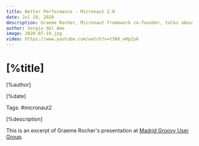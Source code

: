 ```yaml
---
title: Better Performance - Micronaut 2.0
date: Jul 19, 2020
description: Graeme Rocher, Micronaut framework co-founder, talks about Micronaut 2.0 performance improvements.
author: Sergio del Amo
image: 2020-07-19.jpg
video: https://www.youtube.com/watch?v=t5KK_wHp2yk
---
```


# [%title]

[%author]

[%date]

Tags: #micronaut2

[%description]

This is an excerpt of Graeme Rocher's presentation at [Madrid Groovy User Group](https://www.madridgug.com/2020/07/micronaut-2.html).

